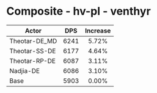 # Composite - hv-pl - venthyr
| Actor | DPS | Increase |
|---|:---:|:---:|
|Theotar-DE_MD|6241|5.72%|
|Theotar-SS-DE|6177|4.64%|
|Theotar-RP-DE|6087|3.11%|
|Nadjia-DE|6086|3.10%|
|Base|5903|0.00%|
